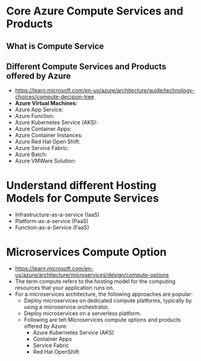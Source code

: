 # Core Azure Compute Services and Products

## What is Compute Service

## Different Compute Services and Products offered by Azure
- https://learn.microsoft.com/en-us/azure/architecture/guide/technology-choices/compute-decision-tree
- **Azure Virtual Machines:**
- Azure App Service:
- Azure Function:
- Azure Kubernetes Service (AKS):
- Azure Container Apps:
- Azure Container Instances:
- Azure Red Hat Open Shift:
- Azure Service Fabric:
- Azure Batch:
- Azure VMWare Solution:

# Understand different Hosting Models for Compute Services

- Infrastructure-as-a-service (IaaS)
- Platform-as-a-service (PaaS)
- Function-as-a-Service (FaaS)

# Microservices Compute Option
- https://learn.microsoft.com/en-us/azure/architecture/microservices/design/compute-options
- The term compute refers to the hosting model for the computing resources that your application runs on.
- For a microservices architecture, the following approaches are popular:
  - Deploy microservices on dedicated compute platforms, typically by using a microservice orchestrator.
  - Deploy microservices on a serverless platform.
  - Following are teh Microservices compute options and products offered by Azure:
    - Azure Kubernetes Service (AKS)
    - Container Apps
    - Service Fabric
    - Red Hat OpenShift
      

